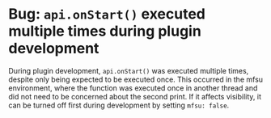 # Bug: `api.onStart()` executed multiple times during plugin development

During plugin development, `api.onStart()` was executed multiple times, despite only being expected to be executed once. This occurred in the mfsu environment, where the function was executed once in another thread and did not need to be concerned about the second print. If it affects visibility, it can be turned off first during development by setting `mfsu: false`.
